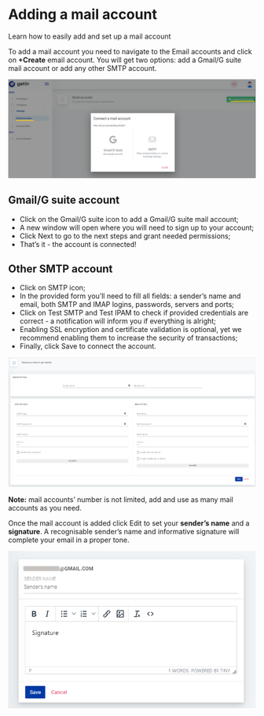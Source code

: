 # Adding a mail account

Learn how to easily add and set up a mail account

To add a mail account you need to navigate to the Email accounts and click on **+Create** email account. You will get two options: add a Gmail/G suite mail account or add any other SMTP account.

![Add email account](./assets/add_email_image1.png) 

## Gmail/G suite account

- Click on the Gmail/G suite icon to add a Gmail/G suite mail account;
- A new window will open where you will need to sign up to your account;
- Click Next to go to the next steps and grant needed permissions;
- That’s it - the account is connected!

## Other SMTP account

- Click on SMTP icon;
- In the provided form you’ll need to fill all fields: a sender’s name and email, both SMTP and IMAP logins, passwords, servers and ports;
- Click on Test SMTP and Test IPAM to check if provided credentials are correct - a notification will inform you if everything is alright;
- Enabling SSL encryption and certificate validation is optional, yet we recommend enabling them to increase the security of transactions;
- Finally, click Save to connect the account.

![Add email SMTP account](./assets/add_email_image2.png) 

**Note:** mail accounts’ number is not limited, add and use as many mail accounts as you need.

Once the mail account is added click Edit to set your **sender’s name** and a **signature**.
A recognisable sender’s name and informative signature will complete your email in a proper tone.

![Edit email account sender name and signature](./assets/add_email_image3.png) 

